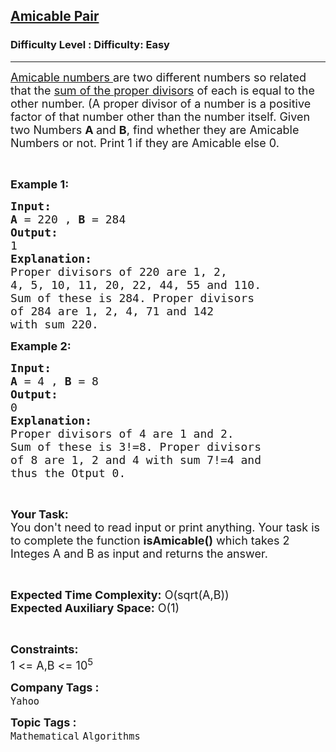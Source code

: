 <h2><a href="https://www.geeksforgeeks.org/problems/amicable-pair0804/1?page=3&category=Mathematical&difficulty=Easy&status=unsolved&sortBy=submissions">Amicable Pair</a></h2><h3>Difficulty Level : Difficulty: Easy</h3><hr><div class="problems_problem_content__Xm_eO"><p><span style="font-size:18px"><a href="https://www.geeksforgeeks.org/pairs-amicable-numbers/">Amicable numbers&nbsp;</a>are two different numbers so related that the&nbsp;<a href="https://www.geeksforgeeks.org/sum-of-all-proper-divisors-of-a-natural-number/">sum of the proper divisors</a>&nbsp;of each is equal to the other number. (A proper divisor of a number is a positive factor of that number other than the number itself. Given two Numbers <strong>A </strong>and <strong>B</strong>, find whether they are Amicable Numbers or not. Print 1 if they are Amicable else 0.</span></p>

<p>&nbsp;</p>

<p><span style="font-size:18px"><strong>Example 1:</strong></span></p>

<pre><span style="font-size:18px"><strong>Input:</strong></span>
<span style="font-size:18px"><strong>A </strong>= 220 , <strong>B </strong>= 284</span>
<span style="font-size:18px"><strong>Output:</strong></span>
<span style="font-size:18px">1</span>
<span style="font-size:18px"><strong>Explanation:</strong></span>
<span style="font-size:18px">Proper divisors of 220 are 1, 2,
4, 5, 10, 11, 20, 22, 44, 55 and 110.
Sum of these is 284. Proper divisors
of 284 are 1, 2, 4, 71 and 142
with sum 220.</span></pre>

<p><span style="font-size:18px"><strong>Example 2:</strong></span></p>

<pre><span style="font-size:18px"><strong>Input:</strong></span>
<span style="font-size:18px"><strong>A </strong>= 4 , <strong>B </strong>= 8</span>
<span style="font-size:18px"><strong>Output:</strong></span>
<span style="font-size:18px">0</span>
<span style="font-size:18px"><strong>Explanation:</strong></span>
<span style="font-size:18px">Proper divisors of 4 are 1 and 2.
Sum of these is 3!=8. Proper divisors
of 8 are 1, 2 and 4 with sum 7!=4 and
thus the Otput 0.</span></pre>

<p>&nbsp;</p>

<p><span style="font-size:18px"><strong>Your Task:</strong><br>
You don't need to read input or print anything. Your task is to complete the function <strong>isAmicable()</strong> which takes 2 Integes A and B as input and returns the answer.</span></p>

<p>&nbsp;</p>

<p><span style="font-size:18px"><strong>Expected Time Complexity:</strong> O(sqrt(A,B))<br>
<strong>Expected Auxiliary Space:</strong> O(1)</span></p>

<p>&nbsp;</p>

<p><span style="font-size:18px"><strong>Constraints:</strong></span><br>
<span style="font-size:18px">1 &lt;= A,B &lt;= 10<sup>5</sup></span></p>
</div><p><span style=font-size:18px><strong>Company Tags : </strong><br><code>Yahoo</code>&nbsp;<br><p><span style=font-size:18px><strong>Topic Tags : </strong><br><code>Mathematical</code>&nbsp;<code>Algorithms</code>&nbsp;